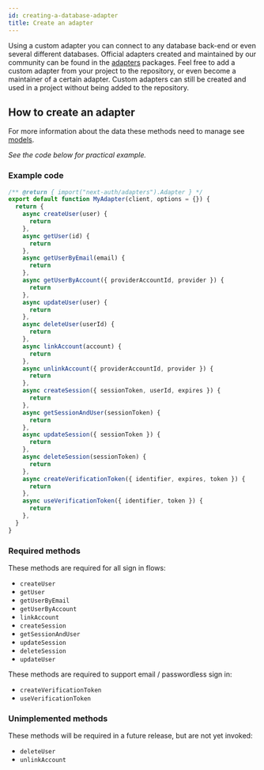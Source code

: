 ```yaml
---
id: creating-a-database-adapter
title: Create an adapter
---
```


Using a custom adapter you can connect to any database back-end or even several different databases. Official adapters created and maintained by our community can be found in the [adapters](https://github.com/nextauthjs/next-auth/tree/main/packages) packages. Feel free to add a custom adapter from your project to the repository, or even become a maintainer of a certain adapter. Custom adapters can still be created and used in a project without being added to the repository.

## How to create an adapter

For more information about the data these methods need to manage see [models](./adapters/models).

_See the code below for practical example._

### Example code

```ts
/** @return { import("next-auth/adapters").Adapter } */
export default function MyAdapter(client, options = {}) {
  return {
    async createUser(user) {
      return
    },
    async getUser(id) {
      return
    },
    async getUserByEmail(email) {
      return
    },
    async getUserByAccount({ providerAccountId, provider }) {
      return
    },
    async updateUser(user) {
      return
    },
    async deleteUser(userId) {
      return
    },
    async linkAccount(account) {
      return
    },
    async unlinkAccount({ providerAccountId, provider }) {
      return
    },
    async createSession({ sessionToken, userId, expires }) {
      return
    },
    async getSessionAndUser(sessionToken) {
      return
    },
    async updateSession({ sessionToken }) {
      return
    },
    async deleteSession(sessionToken) {
      return
    },
    async createVerificationToken({ identifier, expires, token }) {
      return
    },
    async useVerificationToken({ identifier, token }) {
      return
    },
  }
}
```

### Required methods

These methods are required for all sign in flows:

- `createUser`
- `getUser`
- `getUserByEmail`
- `getUserByAccount`
- `linkAccount`
- `createSession`
- `getSessionAndUser`
- `updateSession`
- `deleteSession`
- `updateUser`

These methods are required to support email / passwordless sign in:

- `createVerificationToken`
- `useVerificationToken`

### Unimplemented methods

These methods will be required in a future release, but are not yet invoked:

- `deleteUser`
- `unlinkAccount`

